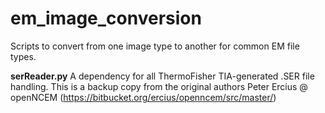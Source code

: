 # em_image_conversion
Scripts to convert from one image type to another for common EM file types.



<b>serReader.py</b> A dependency for all ThermoFisher TIA-generated .SER file handling. This is a backup copy from the original authors Peter Ercius @ openNCEM (https://bitbucket.org/ercius/openncem/src/master/)

